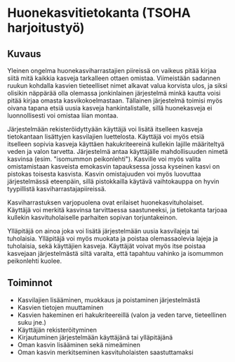# Huonekasvitietokanta (TSOHA harjoitustyö)

## Kuvaus

Yleinen ongelma huonekasviharrastajien piireissä on vaikeus pitää kirjaa siitä mitä kaikkia kasveja tarkalleen ottaen omistaa. Viimeistään sadannen ruukun kohdalla kasvien tieteelliset nimet alkavat valua korvista ulos, ja siksi olisikin näppärää olla olemassa jonkinlainen järjestelmä minkä kautta voisi pitää kirjaa omasta kasvikokoelmastaan. Tällainen järjestelmä toimisi myös oivana tapana etsiä uusia kasveja hankintalistalle, sillä huonekasveja ei luonnollisesti voi omistaa liian montaa.

Järjestelmään rekisteröidyttyään käyttäjä voi lisätä itselleen kasveja tietokantaan lisättyjen kasvilajien luettelosta. Käyttäjä voi myös etsiä itselleen sopivia kasveja käyttäen hakukriteereinä kullekin lajille määriteltyä veden ja valon tarvetta. Järjestelmä antaa käyttäjälle mahdollisuuden nimetä kasvinsa (esim. "isomummon peikonlehti"). Kasville voi myös valita omistamistaan kasveista emokasvin tapauksessa jossa kyseinen kasvi on pistokas toisesta kasvista. Kasvin omistajuuden voi myös luovuttaa järjestelmässä eteenpäin, sillä pistokkailla käytävä vaihtokauppa on hyvin tyypillistä kasviharrastajapiireissä.

Kasviharrastuksen varjopuolena ovat erilaiset huonekasvituholaiset. Käyttäjä voi merkitä kasvinsa tarvittaessa saastuneeksi, ja tietokanta tarjoaa kullekin kasvituholaiselle parhaiten sopivan torjuntakeinon.

Ylläpitäjä on ainoa joka voi lisätä järjestelmään uusia kasvilajeja tai tuholaisia. Ylläpitäjä voi myös muokata ja poistaa olemassaolevia lajeja ja tuholaisia, sekä käyttäjien kasveja. Käyttäjät voivat myös itse poistaa kasvejaan järjestelmästä siltä varalta, että tapahtuu vahinko ja isomummon peikonlehti kuolee.


## Toiminnot

- Kasvilajien lisääminen, muokkaus ja poistaminen järjestelmästä
- Kasvien tietojen muuttaminen
- Kasvien hakeminen eri hakukriteereillä (valon ja veden tarve, tieteellinen suku jne.)
- Käyttäjän rekisteröityminen
- Kirjautuminen järjestelmään käyttäjänä tai ylläpitäjänä
- Oman kasvin lisääminen sekä nimeäminen
- Oman kasvin merkitseminen kasvituholaisten saastuttamaksi

